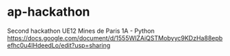 # ap-hackathon
Second hackathon UE12 Mines de Paris 1A - Python
https://docs.google.com/document/d/1555WlZAiQSTMobyyc9KDzHa88epbefhc0u4IHdeedLo/edit?usp=sharing
